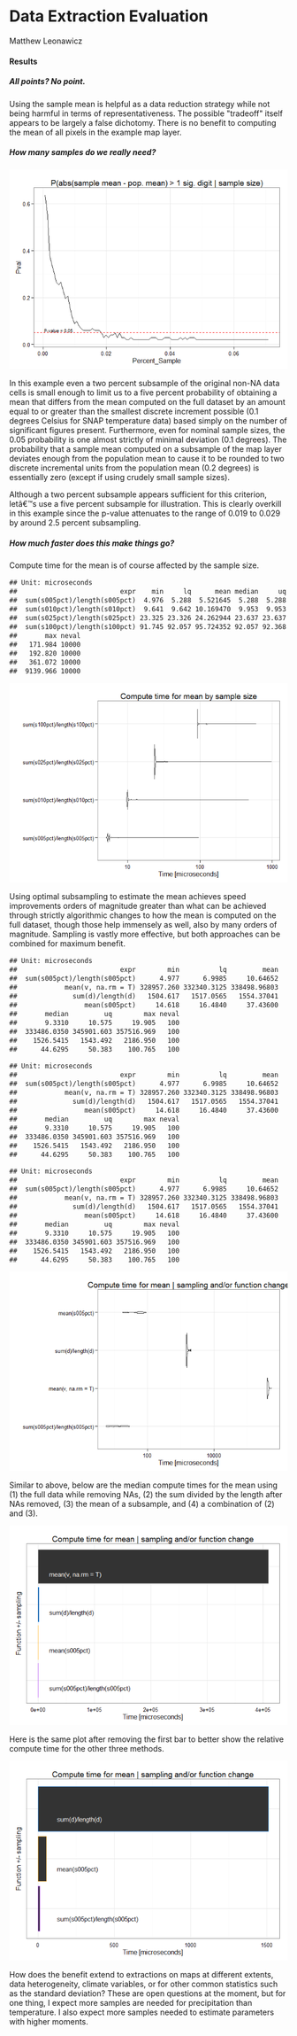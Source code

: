# Data Extraction Evaluation
Matthew Leonawicz  









#### Results

##### All points? No point.

Using the sample mean is helpful as a data reduction strategy while not being harmful in terms of representativeness.
The possible "tradeoff" itself appears to be largely a false dichotomy.
There is no benefit to computing the mean of all pixels in the example map layer.

##### How many samples do we really need?

![](eval_res_files/figure-html/sigdig-1.png) 

In this example even a two percent subsample of the original non-NA data cells is small enough to limit us to a five percent probability of obtaining a mean that differs from the mean computed on the full dataset
by an amount equal to or greater than the smallest discrete increment possible (0.1 degrees Celsius for SNAP temperature data) based simply on the number of significant figures present.
Furthermore, even for nominal sample sizes, the 0.05 probability is one almost strictly of minimal deviation (0.1 degrees).
The probability that a sample mean computed on a subsample of the map layer deviates enough from the population mean
to cause it to be rounded to two discrete incremental units from the population mean (0.2 degrees) is essentially zero (except if using crudely small sample sizes).

Although a two percent subsample appears sufficient for this criterion, letâ€™s use a five percent subsample for illustration.
This is clearly overkill in this example since the p-value attenuates to the range of 0.019 to 0.029 by around 2.5 percent subsampling.

##### How much faster does this make things go?

Compute time for the mean is of course affected by the sample size.




```
## Unit: microseconds
##                          expr    min     lq      mean median     uq
##  sum(s005pct)/length(s005pct)  4.976  5.288  5.521645  5.288  5.288
##  sum(s010pct)/length(s010pct)  9.641  9.642 10.169470  9.953  9.953
##  sum(s025pct)/length(s025pct) 23.325 23.326 24.262944 23.637 23.637
##  sum(s100pct)/length(s100pct) 91.745 92.057 95.724352 92.057 92.368
##       max neval
##   171.984 10000
##   192.820 10000
##   361.072 10000
##  9139.966 10000
```

![](eval_res_files/figure-html/benchmarks3-1.png) 

Using optimal subsampling to estimate the mean achieves speed improvements orders of magnitude greater than what can be achieved through strictly algorithmic changes to how the mean is computed on the full dataset,
though those help immensely as well, also by many orders of magnitude.
Sampling is vastly more effective, but both approaches can be combined for maximum benefit.


```
## Unit: microseconds
##                          expr        min          lq         mean
##  sum(s005pct)/length(s005pct)      4.977      6.9985     10.64652
##            mean(v, na.rm = T) 328957.260 332340.3125 338498.96803
##              sum(d)/length(d)   1504.617   1517.0565   1554.37041
##                 mean(s005pct)     14.618     16.4840     37.43600
##       median         uq        max neval
##       9.3310     10.575     19.905   100
##  333486.0350 345901.603 357516.969   100
##    1526.5415   1543.492   2186.950   100
##      44.6295     50.383    100.765   100
```

```
## Unit: microseconds
##                          expr        min          lq         mean
##  sum(s005pct)/length(s005pct)      4.977      6.9985     10.64652
##            mean(v, na.rm = T) 328957.260 332340.3125 338498.96803
##              sum(d)/length(d)   1504.617   1517.0565   1554.37041
##                 mean(s005pct)     14.618     16.4840     37.43600
##       median         uq        max neval
##       9.3310     10.575     19.905   100
##  333486.0350 345901.603 357516.969   100
##    1526.5415   1543.492   2186.950   100
##      44.6295     50.383    100.765   100
```

```
## Unit: microseconds
##                          expr        min          lq         mean
##  sum(s005pct)/length(s005pct)      4.977      6.9985     10.64652
##            mean(v, na.rm = T) 328957.260 332340.3125 338498.96803
##              sum(d)/length(d)   1504.617   1517.0565   1554.37041
##                 mean(s005pct)     14.618     16.4840     37.43600
##       median         uq        max neval
##       9.3310     10.575     19.905   100
##  333486.0350 345901.603 357516.969   100
##    1526.5415   1543.492   2186.950   100
##      44.6295     50.383    100.765   100
```

![](eval_res_files/figure-html/benchmarks4-1.png) 

Similar to above, below are the median compute times for the mean using (1) the full data while removing NAs, (2) the sum divided by the length after NAs removed, (3) the mean of a subsample, and (4) a combination of (2) and (3).

![](eval_res_files/figure-html/benchmarks4med1-1.png) 

Here is the same plot after removing the first bar to better show the relative compute time for the other three methods.

![](eval_res_files/figure-html/benchmarks4med2-1.png) 

How does the benefit extend to extractions on maps at different extents, data heterogeneity, climate variables,
or for other common statistics such as the standard deviation?
These are open questions at the moment, but for one thing,
I expect more samples are needed for precipitation than temperature.
I also expect more samples needed to estimate parameters with higher moments.
